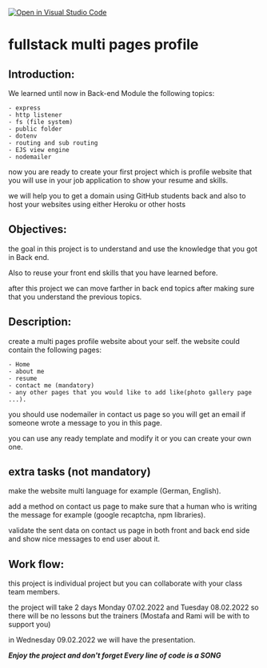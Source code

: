 [![Open in Visual Studio Code](https://classroom.github.com/assets/open-in-vscode-f059dc9a6f8d3a56e377f745f24479a46679e63a5d9fe6f495e02850cd0d8118.svg)](https://classroom.github.com/online_ide?assignment_repo_id=6932751&assignment_repo_type=AssignmentRepo)
# fullstack multi pages profile

## Introduction:

We learned until now in Back-end Module the following topics:

    - express
    - http listener
    - fs (file system)
    - public folder
    - dotenv 
    - routing and sub routing 
    - EJS view engine
    - nodemailer

now you are ready to create your first project which is profile website that you will use in your job application to show your resume and skills.

we will help you to get a domain using GitHub students back and also to host your websites using either Heroku or other hosts

## Objectives:
the goal in this project is to understand and use the knowledge that you got in Back end.

Also to reuse your front end skills that you have learned before.

after this project we can move farther in back end topics after making sure that you understand the previous topics.

## Description:
create a multi pages profile website about your self. the website could contain the following pages:

    - Home
    - about me
    - resume
    - contact me (mandatory)
    - any other pages that you would like to add like(photo gallery page ...).

you should use nodemailer in contact us page so you will get an email if someone wrote a message to you in this page.

you can use any ready template and modify it or you can create your own one.

## extra tasks (not mandatory)

make the website multi language for example (German, English).

add a method on contact us page to make sure that a human who is writing the message for example (google recaptcha, npm libraries).

validate the sent data on contact us page in both front and back end side and show nice messages to end user about it.

## Work flow:
this project is individual project but you can collaborate with your class team members.

the project will take 2 days Monday 07.02.2022 and Tuesday 08.02.2022 so there will be no lessons but the trainers (Mostafa and Rami will be with to support you)

in Wednesday 09.02.2022 we will have the presentation.

***Enjoy the project and don't forget Every line of code is a SONG***




